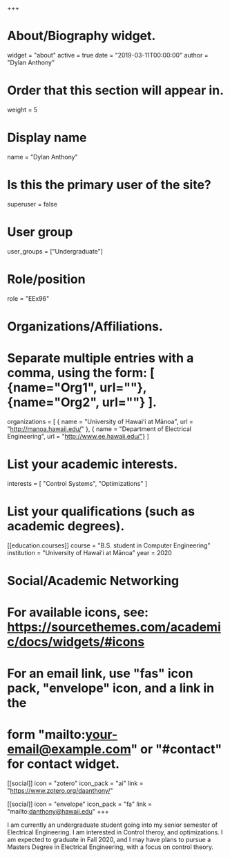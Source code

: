 +++
# About/Biography widget.

widget = "about"
active = true 
date = "2019-03-11T00:00:00" 
author = "Dylan Anthony"

# Order that this section will appear in.

weight = 5

# Display name

name = "Dylan Anthony"

# Is this the primary user of the site?

superuser = false

# User group

user_groups = ["Undergraduate"]

# Role/position

role = "EEx96"

# Organizations/Affiliations.

# Separate multiple entries with a comma, using the form: [ {name="Org1", url=""}, {name="Org2", url=""} ].

organizations = [ { name = "University of Hawaiʻi at Mānoa", url = "http://manoa.hawaii.edu/" }, { name = "Department of Electrical Engineering", url = "http://www.ee.hawaii.edu/"} ]

# List your academic interests.

interests = [ "Control Systems", "Optimizations" ]

# List your qualifications (such as academic degrees).

[[education.courses]]
  course = "B.S. student in Computer Engineering"
  institution = "University of Hawaiʻi at Mānoa" 
  year = 2020

# Social/Academic Networking

# For available icons, see: https://sourcethemes.com/academic/docs/widgets/#icons

# For an email link, use "fas" icon pack, "envelope" icon, and a link in the

# form "mailto:your-email@example.com" or "#contact" for contact widget.

[[social]] 
  icon = "zotero"
  icon_pack = "ai"
  link = "https://www.zotero.org/daanthony/"

[[social]] 
  icon = "envelope"
  icon_pack = "fa" 
  link = "mailto:danthony@hawaii.edu"
+++

I am currently an undergraduate student going into my senior semester of Electrical Engineering. I am interested in Control theroy, and optimizations. I am expected to graduate in Fall 2020, and I may  have plans to pursue a Masters Degree in Electrical Engineering, with a focus on control theory.
<!--stackedit_data:
eyJoaXN0b3J5IjpbLTEyOTY2Nzg4MzBdfQ==
-->
